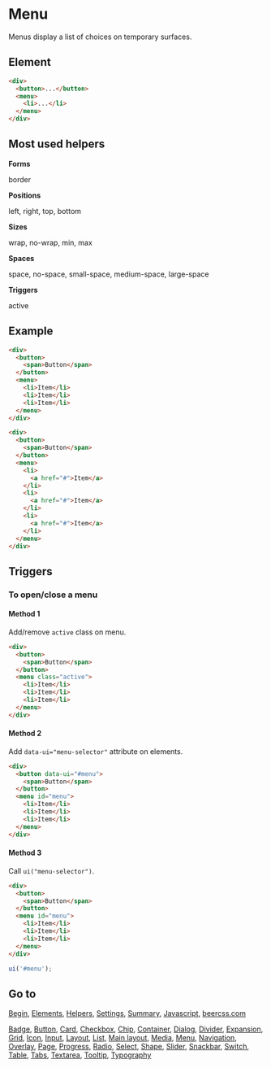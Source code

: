 # Menu

Menus display a list of choices on temporary surfaces.

## Element

```html
<div>
  <button>...</button>
  <menu>
    <li>...</li>
  </menu>
</div>
```

## Most used helpers

**Forms**

border

**Positions**

left, right, top, bottom

**Sizes**

wrap, no-wrap, min, max

**Spaces**

space, no-space, small-space, medium-space, large-space

**Triggers**

active

## Example

```html
<div>
  <button>
    <span>Button</span>
  </button>
  <menu>
    <li>Item</li>
    <li>Item</li>
    <li>Item</li>
  </menu>
</div>
```

```html
<div>
  <button>
    <span>Button</span>
  </button>
  <menu>
    <li>
      <a href="#">Item</a>
    </li>
    <li>
      <a href="#">Item</a>
    </li>
    <li>
      <a href="#">Item</a>
    </li>
  </menu>
</div>
```

## Triggers

### To open/close a menu

#### Method 1

Add/remove `active` class on menu.

```html
<div>
  <button>
    <span>Button</span>
  </button>
  <menu class="active">
    <li>Item</li>
    <li>Item</li>
    <li>Item</li>
  </menu>
</div>
```

#### Method 2

Add `data-ui="menu-selector"` attribute on elements.

```html
<div>
  <button data-ui="#menu">
    <span>Button</span>
  </button>
  <menu id="menu">
    <li>Item</li>
    <li>Item</li>
    <li>Item</li>
  </menu>
</div>
```

#### Method 3

Call `ui("menu-selector")`.

```html
<div>
  <button>
    <span>Button</span>
  </button>
  <menu id="menu">
    <li>Item</li>
    <li>Item</li>
    <li>Item</li>
  </menu>
</div>
```

```js
ui('#menu');
```

## Go to

[Begin](INDEX.md), [Elements](ELEMENTS.md), [Helpers](HELPERS.md), [Settings](SETTINGS.md), [Summary](SUMMARY.md), [Javascript](JAVASCRIPT.md), [beercss.com](https://www.beercss.com)

[Badge](BADGE.md), [Button](BUTTON.md), [Card](CARD.md), [Checkbox](CHECKBOX.md), [Chip](CHIP.md), [Container](CONTAINER.md), [Dialog](DIALOG.md), [Divider](DIVIDER.md), [Expansion](EXPANSION.md), [Grid](GRID.md), [Icon](ICON.md), [Input](INPUT.md), [Layout](LAYOUT.md), [List](LIST.md), [Main layout](MAIN_LAYOUT.md), [Media](MEDIA.md), [Menu](MENU.md), [Navigation](NAVIGATION.md), [Overlay](OVERLAY.md), [Page](PAGE.md), [Progress](PROGRESS.md), [Radio](RADIO.md), [Select](SELECT.md), [Shape](SHAPE.md), [Slider](SLIDER.md), [Snackbar](SNACKBAR.md), [Switch](SWITCH.md), [Table](TABLE.md), [Tabs](TABS.md), [Textarea](TEXTAREA.md), [Tooltip](TOOLTIP.md), [Typography](TYPOGRAPHY.md)
